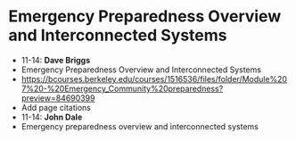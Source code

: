 # Emergency Preparedness Overview and Interconnected Systems
- 11-14: **Dave Briggs**
- Emergency Preparedness Overview and Interconnected Systems
- https://bcourses.berkeley.edu/courses/1516536/files/folder/Module%207%20-%20Emergency_Community%20preparedness?preview=84690399
- Add page citations
- 11-14: **John Dale**
- Emergency preparedness overview and interconnected systems